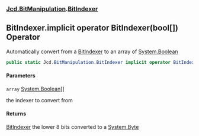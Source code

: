 ### [Jcd.BitManipulation](Jcd.BitManipulation.md 'Jcd.BitManipulation').[BitIndexer](Jcd.BitManipulation.BitIndexer.md 'Jcd.BitManipulation.BitIndexer')

## BitIndexer.implicit operator BitIndexer(bool[]) Operator

Automatically convert from a [BitIndexer](Jcd.BitManipulation.BitIndexer.md 'Jcd.BitManipulation.BitIndexer') to an
array of [System.Boolean](https://docs.microsoft.com/en-us/dotnet/api/System.Boolean 'System.Boolean')

```csharp
public static Jcd.BitManipulation.BitIndexer implicit operator BitIndexer(bool[] array);
```

#### Parameters

<a name='Jcd.BitManipulation.BitIndexer.op_ImplicitJcd.BitManipulation.BitIndexer(bool[]).array'></a>

`array` [System.Boolean](https://docs.microsoft.com/en-us/dotnet/api/System.Boolean 'System.Boolean')[[]](https://docs.microsoft.com/en-us/dotnet/api/System.Array 'System.Array')

the indexer to convert from

#### Returns

[BitIndexer](Jcd.BitManipulation.BitIndexer.md 'Jcd.BitManipulation.BitIndexer')
the lower 8 bits converted to a [System.Byte](https://docs.microsoft.com/en-us/dotnet/api/System.Byte 'System.Byte')